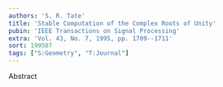 ```yaml
---
authors: 'S. R. Tate'
title: 'Stable Computation of the Complex Roots of Unity'
pubin: 'IEEE Transactions on Signal Processing'
extra: 'Vol. 43, No. 7, 1995, pp. 1709--1711'
sort: 199507
tags: ["S:Geometry", "T:Journal"]
---
```

Abstract

